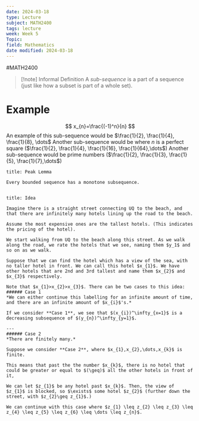 ```yaml
---
date: 2024-03-18
type: Lecture
subject: MATH2400
tags: lecture
week: Week 5
Topic: 
field: Mathematics
date modified: 2024-03-18
---
```


#MATH2400

> [!note] Informal Definition
>  A *sub-sequence* is a part of a sequence (just like how a subset is part of a whole set).
>  

# Example
$$
x_{n}=\frac{(-1)^n}{n}
$$
An example of this sub-sequence would be $\frac{1}{2}, \frac{1}{4}, \frac{1}{8}, \dots$
Another sub-sequence would be where $n$ is a perfect square ($\frac{1}{2}, \frac{1}{4}, \frac{1}{16}, \frac{1}{64},\dots$)
Another sub-sequence would be prime numbers ($\frac{1}{2}, \frac{1}{3}, \frac{1}{5}, \frac{1}{7},\dots$)


```ad-important
title: Peak Lemma

Every bounded sequence has a monotone subsequence.


```

```ad-faq
title: Idea

Imagine there is a straight street connecting UQ to the beach, and that there are infinitely many hotels lining up the road to the beach.

Assume the most expensive ones are the tallest hotels. (This indicates the pricing of the hotel).

We start walking from UQ to the beach along this street. As we walk along the road, we rate the hotels that we see, naming them $y_1$ and so on as we walk. 

Suppose that we can find the hotel which has a view of the sea, with no taller hotel in front. We can call this hotel $x_{1}$. We have other hotels that are 2nd and 3rd tallest and name them $x_{2}$ and $x_{3}$ respectively. 

Note that $x_{1}>x_{2}>x_{3}$. There can be two cases to this idea:
###### Case 1
*We can either continue this labelling for an infinite amount of time, and there are an infinite amount of $x_{i}$'s.*

If we consider **Case 1**, we see that $(x_{i})^\infty_{x=1}$ is a decreasing subsequence of $(y_{n})^\infty_{y=1}$.

---
###### Case 2 
*There are finitely many.*

Suppose we consider **Case 2**, where $x_{1},x_{2},\dots,x_{k}$ is finite.

This means that past the the number $x_{k}$, there is no hotel that could be greater or equal to $(\geq)$ all the other hotels in front of it,

We can let $z_{1}$ be any hotel past $x_{k}$. Then, the view of $z_{1}$ is blocked, so $\exists$ some hotel $z_{2}$ (further down the street, with $z_{2}\geq z_{1}$.)

We can continue with this case where $z_{1} \leq z_{2} \leq z_{3} \leq z_{4} \leq z_{5} \leq z_{6} \leq \dots \leq z_{n}$.

```



